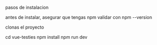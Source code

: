 pasos de instalacion

antes de instalar, asegurar que tengas npm
validar con npm --version

clonas el proyecto

cd vue-testies
npm install
npm run dev
